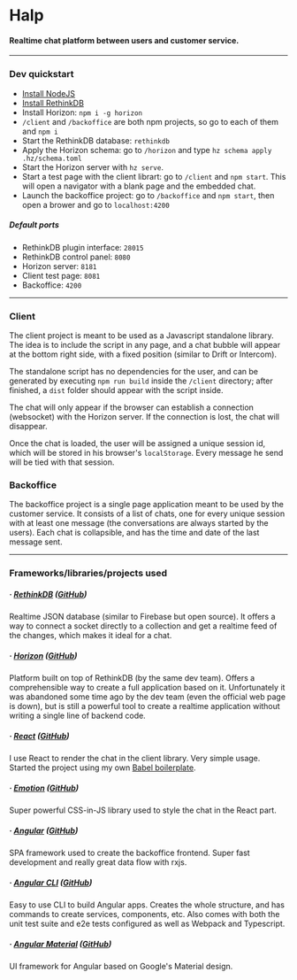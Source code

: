 # Halp
#### Realtime chat platform between users and customer service.

---

### Dev quickstart

- [Install NodeJS](https://nodejs.org/es/download/)
- [Install RethinkDB](https://www.rethinkdb.com/docs/install/)
- Install Horizon: `npm i -g horizon`
- `/client` and `/backoffice` are both npm projects, so go to each of them and `npm i`
- Start the RethinkDB database: `rethinkdb`
- Apply the Horizon schema: go to `/horizon` and type `hz schema apply .hz/schema.toml`
- Start the Horizon server with `hz serve`.
- Start a test page with the client librart: go to `/client` and `npm start`. This will open a navigator with a blank page and the embedded chat.
- Launch the backoffice project: go to `/backoffice` and `npm start`, then open a brower and go to `localhost:4200`


##### Default ports
- RethinkDB plugin interface: `28015`
- RethinkDB control panel: `8080`
- Horizon server: `8181`
- Client test page: `8081`
- Backoffice: `4200`

---

### Client

The client project is meant to be used as a Javascript standalone library. The idea is to include the script in any page, and a chat bubble will appear at the bottom right side, with a fixed position (similar to Drift or Intercom).

The standalone script has no dependencies for the user, and can be generated by executing `npm run build` inside the `/client` directory; after finished, a `dist` folder should appear with the script inside.

The chat will only appear if the browser can establish a connection (websocket) with the Horizon server. If the connection is lost, the chat will disappear.

Once the chat is loaded, the user will be assigned a unique session id, which will be stored in his browser's `localStorage`. Every message he send will be tied with that session.


### Backoffice

The backoffice project is a single page application meant to be used by the customer service. It consists of a list of chats, one for every unique session with at least one message (the conversations are always started by the users). Each chat is collapsible, and has the time and date of the last message sent.

---

### Frameworks/libraries/projects used

##### · [RethinkDB](https://www.rethinkdb.com/) ([GitHub](https://github.com/rethinkdb/rethinkdb))
Realtime JSON database (similar to Firebase but open source). It offers a way to connect a socket directly to a collection and get a realtime feed of the changes, which makes it ideal for a chat.

##### · [Horizon](https://web.archive.org/web/20170707182557/http://horizon.io:80/) ([GitHub](https://github.com/rethinkdb/horizon))
Platform built on top of RethinkDB (by the same dev team). Offers a comprehensible way to create a full application based on it. Unfortunately it was abandoned some time ago by the dev team (even the official web page is down), but is still a powerful tool to create a realtime application without writing a single line of backend code.

##### · [React](https://reactjs.org/) ([GitHub](https://github.com/facebook/react))
I use React to render the chat in the client library. Very simple usage. Started the project using my own [Babel boilerplate](https://github.com/Nymoth/boilerplate).

##### · [Emotion](https://emotion.sh/) ([GitHub](https://github.com/emotion-js/emotion))
Super powerful CSS-in-JS library used to style the chat in the React part.

##### · [Angular](https://angular.io/) ([GitHub](https://github.com/angular/angular))
SPA framework used to create the backoffice frontend. Super fast development and really great data flow with rxjs.

##### · [Angular CLI](https://cli.angular.io/) ([GitHub](https://github.com/angular/angular-cli))
Easy to use CLI to build Angular apps. Creates the whole structure, and has commands to create services, components, etc. Also comes with both the unit test suite and e2e tests configured as well as Webpack and Typescript.

##### · [Angular Material](https://material.angular.io/) ([GitHub](https://github.com/angular/material2))
UI framework for Angular based on Google's Material design.